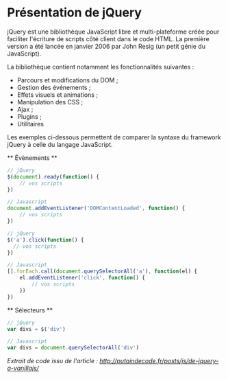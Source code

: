 # Présentation de jQuery

jQuery est une bibliothèque JavaScript libre et multi-plateforme créée pour faciliter l'écriture de scripts côté client dans le code HTML. La première version a été lancée en janvier 2006 par John Resig (un petit génie du JavaScript).

La bibliothèque contient notamment les fonctionnalités suivantes :

* Parcours et modifications du DOM ;
* Gestion des événements ;
* Effets visuels et animations ;
* Manipulation des CSS ;
* Ajax ;
* Plugins ;
* Utilitaires

Les exemples ci-dessous permettent de comparer la syntaxe du framework jQuery à celle du langage JavaScript.

** Évènements **
```js
// jQuery
$(document).ready(function() {
    // vos scripts
})

// Javascript
document.addEventListener('DOMContentLoaded', function() {
    // vos scripts
})
```

```js
// jQuery
$('a').click(function() {
  // vos scripts
})

// Javascript
[].forEach.call(document.querySelectorAll('a'), function(el) {
    el.addEventListener('click', function() {
        // vos scripts
    })
})
```

** Sélecteurs **

```js
// jQuery
var divs = $('div')

// Javascript
var divs = document.querySelectorAll('div')
```

*Extrait de code issu de l'article : http://putaindecode.fr/posts/js/de-jquery-a-vanillajs/*
